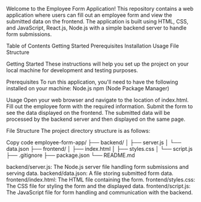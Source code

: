 Welcome to the Employee Form Application! This repository contains a web application where users can fill out an employee form and view the submitted data on the frontend. The application is built using HTML, CSS, and JavaScript, React.js, Node.js with a simple backend server to handle form submissions.

Table of Contents
Getting Started
Prerequisites
Installation
Usage
File Structure

Getting Started
These instructions will help you set up the project on your local machine for development and testing purposes.

Prerequisites
To run this application, you'll need to have the following installed on your machine:
Node.js
npm (Node Package Manager)

Usage
Open your web browser and navigate to the location of index.html.
Fill out the employee form with the required information.
Submit the form to see the data displayed on the frontend.
The submitted data will be processed by the backend server and then displayed on the same page.

File Structure
The project directory structure is as follows:

Copy code
employee-form-app/
├── backend/
│   ├── server.js
│   └── data.json
├── frontend/
│   ├── index.html
│   ├── styles.css
│   └── script.js
├── .gitignore
├── package.json
└── README.md

backend/server.js: The Node.js server file handling form submissions and serving data.
backend/data.json: A file storing submitted form data.
frontend/index.html: The HTML file containing the form.
frontend/styles.css: The CSS file for styling the form and the displayed data.
frontend/script.js: The JavaScript file for form handling and communication with the backend.
